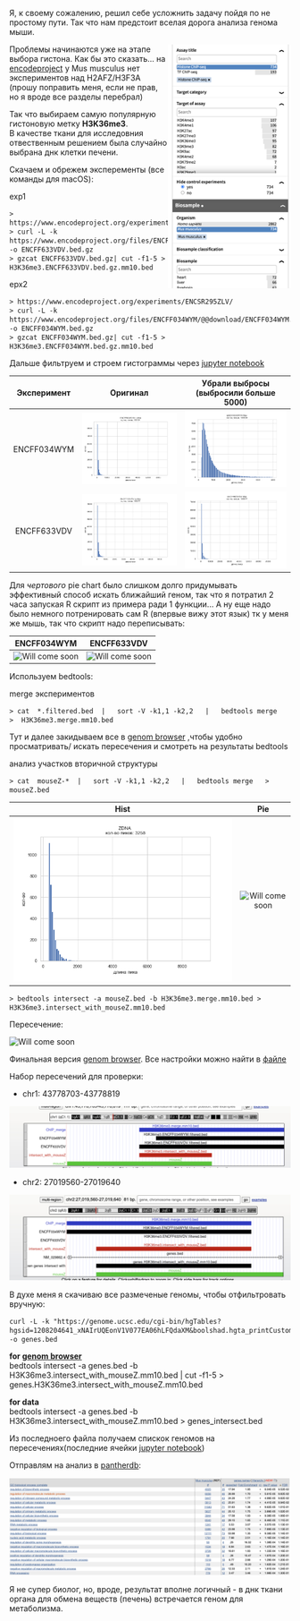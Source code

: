 Я, к своему сожалению, решил себе усложнить задачу пойдя по не простому пути. Так что нам предстоит вселая дорога анализа генома мыши. 

<img src="/img/mouse_no_needed_hist.png" alt="" width="220" align="right"/>

Проблемы начинаются уже на этапе выбора гистона. Как бы это сказать... на [encodeproject](https://www.encodeproject.org/search/?type=Experiment&control_type!=*&assay_term_name=ChIP-seq&status=released&assay_title=Histone+ChIP-seq&replicates.library.biosample.donor.organism.scientific_name=Homo+sapiens&replicates.library.biosample.donor.organism.scientific_name=Mus+musculus)
у Mus musculus нет экспериментов над H2AFZ/H3F3A (прошу поправить меня, если не прав, но я вроде все разделы перебрал)

Так что выбираем самую популярную гистоновую метку **H3K36me3**.\
В качестве ткани для исследовния отвественным решением была случайно выбрана днк клетки печени.

Скачаем и обрежем эксперементы (все команды для macOS):

exp1
```` 
> https://www.encodeproject.org/experiments/ENCSR149GYK/
> curl -L -k https://www.encodeproject.org/files/ENCFF633VDV/@@download/ENCFF633VDV.bed.gz -o ENCFF633VDV.bed.gz
> gzcat ENCFF633VDV.bed.gz| cut -f1-5 > H3K36me3.ENCFF633VDV.bed.gz.mm10.bed
```` 

epx2
```` 
> https://www.encodeproject.org/experiments/ENCSR295ZLV/
> curl -L -k https://www.encodeproject.org/files/ENCFF034WYM/@@download/ENCFF034WYM.bed.gz -o ENCFF034WYM.bed.gz
> gzcat ENCFF034WYM.bed.gz| cut -f1-5 > H3K36me3.ENCFF034WYM.bed.gz.mm10.bed
```` 

Дальше фильтруем и строем гистограммы через [jupyter notebook](/src/Untitled.ipynb)

Эксперимент | Оригинал            |  Убрали выбросы (выбросили больше 5000)
:-------------------------:|:-------------------------:|:-------------------------:
ENCFF034WYM | ![](/img/ENCFF034WYM_nofilter.png)  |  ![](/img/ENCFF034WYM_filter.png)
ENCFF633VDV | ![](/img/ENCFF633VDV_nofilter.png)  |  ![](/img/ENCFF633VDV_filter.png)

Для *чертового* pie chart было слишком долго придумывать эффективный способ искать ближайший геном, так что я потратил 2 часа запуская R скрипт из примера ради 1 функции... А ну еще надо было немного потренировать сам R (впервые вижу этот язык) тк у меня же мышь, так что скрипт надо переписывать:

ENCFF034WYM            |  ENCFF633VDV
:-------------------------:|:-------------------------:
![Will come soon](/img/)  |  ![Will come soon](/img/)

Используем bedtools:

merge экспериментов
````
> cat  *.filtered.bed  |   sort -V -k1,1 -k2,2   |   bedtools merge   >  H3K36me3.merge.mm10.bed
```` 

Тут и далее закидываем все в 
[genom browser](https://genome.ucsc.edu/cgi-bin/hgTracks?db=mm10&lastVirtModeType=default&lastVirtModeExtraState=&virtModeType=default&virtMode=0&nonVirtPosition=&position=chr1%3A43778741%2D43778780&hgsid=1208521687_4cseGCUHrBoxb5ehJNJxLLhMEobG)
,чтобы удобно просматривать/ искать пересечения и смотреть на результаты bedtools

анализ участков вторичной структуры
````
> cat  mouseZ-*  |   sort -V -k1,1 -k2,2   |   bedtools merge   >  mouseZ.bed 
````

Hist            |  Pie
:-------------------------:|:-------------------------:
![](/img/ZDNA.png)  |  ![Will come soon](/img/)

```
> bedtools intersect -a mouseZ.bed -b H3K36me3.merge.mm10.bed > H3K36me3.intersect_with_mouseZ.mm10.bed
```

Пересечение:

![Will come soon](/img/)

Финальная версия [genom browser](https://genome.ucsc.edu/cgi-bin/hgTracks?db=mm10&lastVirtModeType=default&lastVirtModeExtraState=&virtModeType=default&virtMode=0&nonVirtPosition=&position=chr1%3A43778741%2D43778780&hgsid=1208521687_4cseGCUHrBoxb5ehJNJxLLhMEobG). Все настройки можно найти в [файле](/settings_genome_browser)

Набор пересечений для проверки:

+ chr1: 43778703-43778819

![](/img/genome_browser_fin_1.png)

+ chr2: 27019560-27019640

![](/img/genome_browser_fin.png)


В духе меня я скачиваю все размеченые геномы, чтобы отфильтровать вручную:
```` 
curl -L -k "https://genome.ucsc.edu/cgi-bin/hgTables?hgsid=1208204641_xNAIrUQEonV1V077EA06hLFQdaXM&boolshad.hgta_printCustomTrackHeaders=0&hgta_ctName=tb_ncbiRefSeq&hgta_ctDesc=table+browser+query+on+ncbiRefSeq&hgta_ctVis=pack&hgta_ctUrl=&fbQual=whole&fbUpBases=200&fbExonBases=0&fbIntronBases=0&fbDownBases=200&hgta_doGetBed=get+BED" -o genes.bed
```` 

**for [genom browser](https://genome.ucsc.edu/cgi-bin/hgTracks?db=mm10&lastVirtModeType=default&lastVirtModeExtraState=&virtModeType=default&virtMode=0&nonVirtPosition=&position=chr1%3A43778741%2D43778780&hgsid=1208521687_4cseGCUHrBoxb5ehJNJxLLhMEobG)**\
bedtools intersect -a genes.bed -b H3K36me3.intersect_with_mouseZ.mm10.bed | cut -f1-5 > genes.H3K36me3.intersect_with_mouseZ.mm10.bed

**for data**\
bedtools intersect -a genes.bed -b H3K36me3.intersect_with_mouseZ.mm10.bed > genes_intersect.bed 

Из последноего файла получаем спискок геномов на пересечениях(последние ячейки [jupyter notebook](/src/Untitled.ipynb))

Отправлям на анализ в [pantherdb](http://pantherdb.org/):

![](/img/pantherdb_GO_analysis.png)

Я не супер биолог, но, вроде, результат вполне логичный - в днк ткани органа для обмена веществ (печень) встречается геном для метаболизма.


